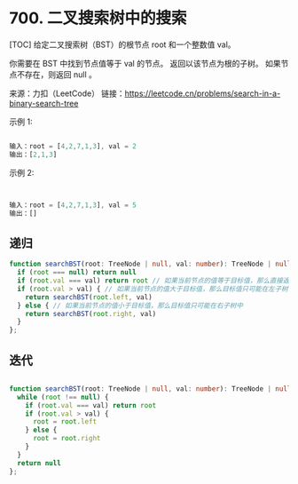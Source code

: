 # 700. 二叉搜索树中的搜索

[TOC]
给定二叉搜索树（BST）的根节点 root 和一个整数值 val。

你需要在 BST 中找到节点值等于 val 的节点。 返回以该节点为根的子树。 如果节点不存在，则返回 null 。

来源：力扣（LeetCode）
链接：<https://leetcode.cn/problems/search-in-a-binary-search-tree>

示例 1:

<img alt="" src="https://assets.leetcode.com/uploads/2021/01/12/tree1.jpg">

<br/>

```ts
输入：root = [4,2,7,1,3], val = 2
输出：[2,1,3]

```

示例 2:

<img alt="" src="https://assets.leetcode.com/uploads/2021/01/12/tree2.jpg">

<br/>

```ts

输入：root = [4,2,7,1,3], val = 5
输出：[]

```

## 递归

```ts
function searchBST(root: TreeNode | null, val: number): TreeNode | null {
  if (root === null) return null
  if (root.val === val) return root // 如果当前节点的值等于目标值，那么直接返回当前节点
  if (root.val > val) { // 如果当前节点的值大于目标值，那么目标值只可能在左子树中
    return searchBST(root.left, val)
  } else { // 如果当前节点的值小于目标值，那么目标值只可能在右子树中
    return searchBST(root.right, val)
  }
};

```

## 迭代

```ts

function searchBST(root: TreeNode | null, val: number): TreeNode | null {
  while (root !== null) {
    if (root.val === val) return root
    if (root.val > val) {
      root = root.left
    } else {
      root = root.right
    }
  }
  return null
};

```
